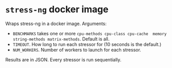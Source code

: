 # `stress-ng` docker image

Wraps stress-ng in a docker image. Arguments:

  * `BENCHMARKS` takes one or more `cpu-methods cpu-class cpu-cache 
    memory string-methods matrix-methods`. Default is all.
  * `TIMEOUT`. How long to run each stressor for (10 seconds is the 
    default.)
  * `NUM_WORKERS`. Number of workers to launch for each stressor.

Results are in JSON. Every stressor is run sequentially.

<!--

**TODO**: fix this

cpu cpu-cache device io interrupt filesystem memory network os pipe scheduler security vm

cpu
--exclude matrix,context
1 af-alg, 1 bsearch, 1 cpu, 1 crypt, 1 hsearch, 1 longjmp, 1 lsearch, 1 numa, 1 qsort, 1 rdrand, 1 str, 1 stream, 1 tsc, 1 tsearch, 1 vecmath, 1 wcs

cpu-cache
--exclude bsearch,hsearch,lockbus,lsearch,vecmath,matrix,qsort,malloc,str,stream,memcpy,wcs,tsearch
1 cache, 1 icache

memory
--exclude bsearch,hsearch,lsearch,qsort,wcs,tsearch,stream,numa
1 context, 1 lockbus, 1 malloc, 1 matrix, 1 memcpy, 1 memfd, 1 mincore, 1 null, 1 pipe, 1 stack, 1 vm, 1 vm-rw, 1 zero

device
1 null, 1 urandom, 1 zero
io
1 aio, 1 aio-linux, 1 hdd, 1 readahead, 1 seek
interrupt
1 aio, 1 aio-linux, 1 clock, 1 fault, 1 itimer, 1 kill, 1 sigfd, 1 sigfpe, 1 sigpending, 1 sigq, 1 sigsegv, 1 sigsuspend, 1 timer, 1 timerfd
filesystem
1 chdir, 1 chmod, 1 dentry, 1 dir, 1 dup, 1 eventfd, 1 fallocate, 1 fcntl, 1 fiemap, 1 filename, 1 flock, 1 fstat, 1 handle, 1 iosync, 1 inotify, 1 lease, 1 link, 1 lockf, 1 mknod, 1 open, 1 procfs, 1 rename, 1 symlink, 1 utime
network
1 epoll, 1 socket, 1 socket-pair, 1 udp, 1 udp-flood
os
1 af-alg, 1 aio, 1 aio-linux, 1 bigheap, 1 brk, 1 chdir, 1 chmod, 1 clock, 1 clone, 1 daemon, 1 dentry, 1 dir, 1 dup, 1 epoll, 1 eventfd, 1 exec, 1 fallocate, 1 fault, 1 fcntl, 1 fiemap, 1 fifo, 1 filename, 1 flock, 1 fork, 1 fstat, 1 futex, 1 get, 1 handle, 1 hdd, 1 iosync, 1 inotify, 1 itimer, 1 kcmp, 1 kill, 1 lease, 1 link, 1 lockf, 1 malloc, 1 memfd, 1 mincore, 1 mknod, 1 mlock, 1 mmap, 1 mmapfork, 1 mmapmany, 1 mremap, 1 msg, 1 mq, 1 nice, 1 null, 1 numa, 1 open, 1 personality, 1 pipe, 1 poll, 1 procfs, 1 pthread, 1 ptrace, 1 quota, 1 readahead, 1 rename, 1 rlimit, 1 seccomp, 1 seek, 1 sem-posix, 1 sem-sysv, 1 shm-posix, 1 shm-sysv, 1 sendfile, 1 sigfd, 1 sigfpe, 1 sigpending, 1 sigq, 1 sigsegv, 1 sigsuspend, 1 socket, 1 socket-pair, 1 spawn, 1 splice, 1 switch, 1 symlink, 1 sysinfo, 1 sysfs, 1 tee, 1 timer, 1 timerfd, 1 udp, 1 udp-flood, 1 unshare, 1 urandom, 1 utime, 1 vfork, 1 vm, 1 vm-rw, 1 vm-splice, 1 wait, 1 yield, 1 zero, 1 zombie
pipe
1 fifo, 1 pipe, 1 sendfile, 1 splice, 1 tee, 1 vm-splice
scheduler
1 affinity, 1 clone, 1 daemon, 1 eventfd, 1 exec, 1 fault, 1 fifo, 1 fork, 1 futex, 1 inotify, 1 kill, 1 mmapfork, 1 msg, 1 mq, 1 nice, 1 poll, 1 pthread, 1 sem-posix, 1 sem-sysv, 1 spawn, 1 switch, 1 tee, 1 vfork, 1 wait, 1 yield, 1 zombie
vm
1 bigheap, 1 brk, 1 malloc, 1 mlock, 1 mmap, 1 mmapfork, 1 mmapmany, 1 mremap, 1 shm-posix, 1 shm-sysv, 1 stack, 1 vm, 1 vm-rw, 1 vm-splice

-->

